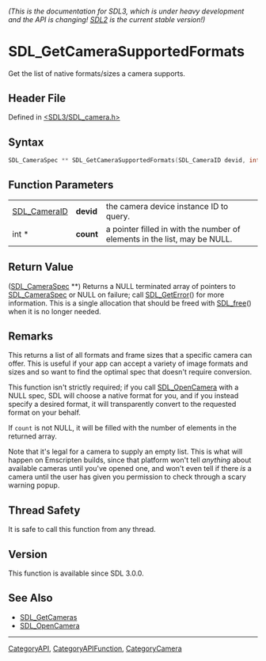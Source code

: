 ###### (This is the documentation for SDL3, which is under heavy development and the API is changing! [SDL2](https://wiki.libsdl.org/SDL2/) is the current stable version!)
# SDL_GetCameraSupportedFormats

Get the list of native formats/sizes a camera supports.

## Header File

Defined in [<SDL3/SDL_camera.h>](https://github.com/libsdl-org/SDL/blob/main/include/SDL3/SDL_camera.h)

## Syntax

```c
SDL_CameraSpec ** SDL_GetCameraSupportedFormats(SDL_CameraID devid, int *count);
```

## Function Parameters

|                              |           |                                                                           |
| ---------------------------- | --------- | ------------------------------------------------------------------------- |
| [SDL_CameraID](SDL_CameraID) | **devid** | the camera device instance ID to query.                                   |
| int *                        | **count** | a pointer filled in with the number of elements in the list, may be NULL. |

## Return Value

([SDL_CameraSpec](SDL_CameraSpec) **) Returns a NULL terminated array of
pointers to [SDL_CameraSpec](SDL_CameraSpec) or NULL on failure; call
[SDL_GetError](SDL_GetError)() for more information. This is a single
allocation that should be freed with [SDL_free](SDL_free)() when it is no
longer needed.

## Remarks

This returns a list of all formats and frame sizes that a specific camera
can offer. This is useful if your app can accept a variety of image formats
and sizes and so want to find the optimal spec that doesn't require
conversion.

This function isn't strictly required; if you call
[SDL_OpenCamera](SDL_OpenCamera) with a NULL spec, SDL will choose a native
format for you, and if you instead specify a desired format, it will
transparently convert to the requested format on your behalf.

If `count` is not NULL, it will be filled with the number of elements in
the returned array.

Note that it's legal for a camera to supply an empty list. This is what
will happen on Emscripten builds, since that platform won't tell _anything_
about available cameras until you've opened one, and won't even tell if
there _is_ a camera until the user has given you permission to check
through a scary warning popup.

## Thread Safety

It is safe to call this function from any thread.

## Version

This function is available since SDL 3.0.0.

## See Also

- [SDL_GetCameras](SDL_GetCameras)
- [SDL_OpenCamera](SDL_OpenCamera)

----
[CategoryAPI](CategoryAPI), [CategoryAPIFunction](CategoryAPIFunction), [CategoryCamera](CategoryCamera)

